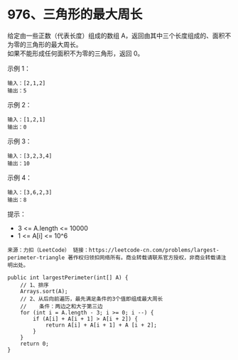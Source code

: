 976、三角形的最大周长
===

给定由一些正数（代表长度）组成的数组 A，返回由其中三个长度组成的、面积不为零的三角形的最大周长。<br>
如果不能形成任何面积不为零的三角形，返回 0。<br>

示例 1：<br>
```
输入：[2,1,2]
输出：5
```
示例 2：<br>
```
输入：[1,2,1]
输出：0
```
示例 3：<br>
```
输入：[3,2,3,4]
输出：10
```
示例 4：<br>
```
输入：[3,6,2,3]
输出：8
```
提示：<br>
* 3 <= A.length <= 10000
* 1 <= A[i] <= 10^6

``
来源：力扣（LeetCode）
链接：https://leetcode-cn.com/problems/largest-perimeter-triangle
著作权归领扣网络所有。商业转载请联系官方授权，非商业转载请注明出处。
``

```
public int largestPerimeter(int[] A) {
    // 1、排序
    Arrays.sort(A);
    // 2、从后向前遍历，最先满足条件的3个值即组成最大周长
    //    条件：两边之和大于第三边
    for (int i = A.length - 3; i >= 0; i --) {
        if (A[i] + A[i + 1] > A[i + 2]) {
            return A[i] + A[i + 1] + A [i + 2];
        }
    }
    return 0;
}
```
